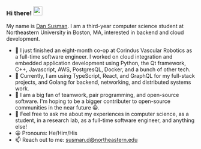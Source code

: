 ### Hi there! <img src="https://user-images.githubusercontent.com/56033661/129413109-17990938-5c37-4102-8447-219ad91bc5ba.gif" width="24px" alt="wave">


My name is [Dan Susman](https://dansusman.dev). I am a third-year computer science student at Northeastern University in Boston, MA, interested in backend and cloud development.

- 🔭 I just finished an eight-month co-op at Corindus Vascular Robotics as a full-time software engineer. I worked on cloud integration and embedded application development using Python, the Qt framework, C++, Javascript, AWS, PostgresQL, Docker, and a bunch of other tech.
- 🌱 Currently, I am using TypeScript, React, and GraphQL for my full-stack projects, and Golang for backend, networking, and distributed systems work. 
- 👯 I am a big fan of teamwork, pair programming, and open-source software. I'm hoping to be a bigger contributer to open-source communities in the near future 😀.
- 💬 Feel free to ask me about my experiences in computer science, as a student, in a research lab, as a full-time software engineer, and anything else!
- 😀 Pronouns: He/Him/His
- 📫 Reach out to me: susman.d@northeastern.edu
